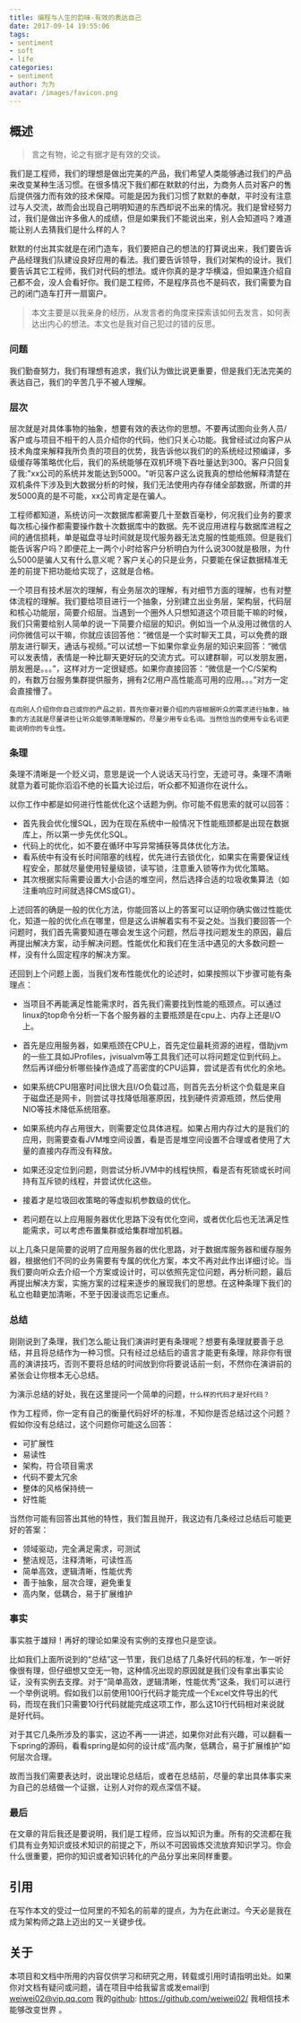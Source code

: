 ```yaml
---
title: 编程与人生的韵味-有效的表达自己
date: 2017-09-14 19:55:06
tags:
- sentiment
- soft
- life
categories:
- sentiment
author: 为为
avatar: /images/favicon.png
---
```

## 概述
> 言之有物，论之有据才是有效的交谈。

我们是工程师，我们的理想是做出完美的产品，我们希望人类能够通过我们的产品来改变某种生活习惯。在很多情况下我们都在默默的付出，为商务人员对客户的售后提供强力而有效的技术保障。可能是因为我们习惯了默默的奉献，平时没有注意过与人交流，故而会出现自己明明知道的东西却说不出来的情况。我们是曾经努力过，我们是做出许多傲人的成绩，但是如果我们不能说出来，别人会知道吗？难道能让别人去猜我们是什么样的人？

默默的付出其实就是在闭门造车，我们要把自己的想法的打算说出来，我们要告诉产品经理我们队建设良好应用的看法。我们要告诉领导，我们对架构的设计。我们要告诉其它工程师，我们对代码的想法。或许你真的是才华横溢，但如果连介绍自己都不会，没人会看好你。我们是工程师，不是程序员也不是码农，我们需要为自己的闭门造车打开一扇窗户。

> 本文主要是以我亲身的经历，从发言者的角度来探索该如何去发言，如何表达出内心的想法。本文也是我对自己犯过的错的反思。

### 问题
  我们勤奋努力，我们有理想有追求，我们认为做比说更重要，但是我们无法完美的表达自己，我们的辛苦几乎不被人理解。

### 层次
  层次就是对具体事物的抽象，想要有效的表达你的思想。不要再试图向业务人员/客户或与项目不相干的人员介绍你的代码，他们只关心功能。我曾经试过向客户从技术角度来解释我所负责的项目的优势，我告诉他以我们的的系统经过预编译，多级缓存等策略优化后，我们的系统能够在双机环境下吞吐量达到300。客户只回复了我:"xx公司的系统并发能达到5000。"听见客户这么说我真的想给他解释清楚在双机条件下涉及到大数据分析的时候，我们无法使用内存存储全部数据，所谓的并发5000真的是不可能，xx公司肯定是在骗人。

  工程师都知道，系统访问一次数据库都需要几十至数百毫秒，何况我们业务的要求每次核心操作都需要操作数十次数据库中的数据。先不说应用进程与数据库进程之间的通信损耗，单是磁盘寻址时间就是现代服务器无法克服的性能瓶颈。但是我们能告诉客户吗？即便花上一两个小时给客户分析明白为什么说300就是极限，为什么5000是骗人又有什么意义呢？客户关心的只是业务，只要能在保证数据精准无差的前提下把功能给实现了，这就是合格。

  一个项目有技术层次的理解，有业务层次的理解，有对细节方面的理解，也有对整体流程的理解。我们要给项目进行一个抽象，分别建立出业务层，架构层，代码层和核心功能层，简要介绍层。当遇到一个圈外人只想知道这个项目能干嘛的时候，我们只需要给别人简单的说一下简要介绍层的知识。例如当一个从没用过微信的人问你微信可以干嘛，你就应该回答他：“微信是一个实时聊天工具，可以免费的跟朋友进行聊天，通话与视频。”可以试想一下如果你拿业务层的知识来回答：“微信可以发表情，表情是一种比聊天更好玩的交流方式。可以建群聊，可以发朋友圈，朋友圈是。。。”，这样对方一定很疑惑。如果你直接回答：“微信是一个C/S架构的，有数万台服务集群提供服务，拥有2亿用户高性能高可用的应用。。。”对方一定会直接懵了。

    在向别人介绍你你自己或你的产品之前，首先你要对要介绍的内容根据听众的需求进行抽象，抽象的方法就是尽量讲些让听众能够清晰理解的，尽量少用专业名词。当然恰当的使用专业名词更能说明你的专业性。

### 条理
  条理不清晰是一个贬义词，意思是说一个人说话天马行空，无迹可寻。条理不清晰就意为着可能你滔滔不绝的长篇大论过后，听众都不知道你在说什么。

  以你工作中都是如何进行性能优化这个话题为例。你可能不假思索的就可以回答：

  * 首先我会优化慢SQL，因为在现在系统中一般情况下性能瓶颈都是出现在数据库上，所以第一步先优化SQL。
  * 代码上的优化，如不要在循环中写异常捕获等具体优化方法。
  * 看系统中有没有长时间阻塞的线程，优先进行去锁优化，如果实在需要保证线程安全，那就尽量使用轻量级锁，读写锁，注意重入锁等作为优化策略。
  * 其次根据实际需要设置大小合适的堆空间，然后选择合适的垃圾收集算法（如注重响应时间就选择CMS或G1）。

  上述回答的确是一般的优化方法，你能回答以上的答案可以证明你确实做过性能优化，知道一般的优化点在哪里，但是这么讲解着实有不妥之处。当我们要回答一个问题时，我们首先需要知道在哪会发生这个问题，然后寻找问题发生的原因，最后再提出解决方案，动手解决问题。性能优化和我们在生活中遇见的大多数问题一样，没有什么固定程序的解决方案。

  还回到上个问题上面，当我们发布性能优化的论述时，如果按照以下步骤可能有条理点：

  * 当项目不再能满足性能需求时，首先我们需要找到性能的瓶颈点。可以通过linux的top命令分析一下各个服务器的主要瓶颈是在cpu上、内存上还是I/O上。

  * 首先是应用服务器，如果瓶颈在CPU上，首先定位最耗资源的进程，借助jvm的一些工具如JProfiles，jvisualvm等工具我们还可以将问题定位到代码上。然后再详细分析哪些操作造成了高密度的CPU运算，尝试是否有优化的余地。

  * 如果系统CPU阻塞时间比很大且I/O负载过高，则首先去分析这个负载是来自于磁盘还是网卡，则尝试寻找降低阻塞原因，找到硬件资源瓶颈，然后使用NIO等技术降低系统阻塞。

  * 如果系统内存占用很大，则需要定位具体进程。如果占用内存过大的是我们的应用，则需要查看JVM堆空间设置，看是否是堆空间设置不合理或者使用了大量的直接内存而没有释放。

  * 如果还没定位到问题，则尝试分析JVM中的线程快照，看是否有死锁或长时间持有互斥锁的线程，并尝试优化这些。

  * 接着才是垃圾回收策略的等虚拟机参数级的优化。

  * 若问题在以上应用服务器优化思路下没有优化空间，或者优化后也无法满足性能需求，可以考虑布置集群或给集群增加机器。

  以上几条只是简要的说明了应用服务器的优化思路，对于数据库服务器和缓存服务器，根据他们不同的业务需要有专属的优化方案，本文不再对此作出详细讨论。当我们要向听众去介绍一个方案或设计时，可以依照先定位问题，再分析问题，最后再提出解决方案，实施方案的过程来逐步的展现我们的思想。在这种条理下我们的私立也鞥更加清晰，不至于因漫谈而忘记重点。

### 总结
  刚刚说到了条理，我们怎么能让我们演讲时更有条理呢？想要有条理就要善于总结，并且将总结作为一种习惯。只有经过总结后的语言才能更有条理，除非你有很高的演讲技巧，否则不要将总结的时间放到你将要说话前一刻，不然你在演讲前的紧张会让你根本无心总结。

  为演示总结的好处，我在这里提问一个简单的问题，`什么样的代码才是好代码？`

  作为工程师，你一定有自己的衡量代码好坏的标准，不知你是否总结过这个问题？  假如你没有总结过，这个问题你可能这么回答：

  * 可扩展性
  * 易读性
  * 架构，符合项目需求
  * 代码不要太冗余
  * 整体的风格保持统一
  * 好性能

  当然你可能有回答出其他的特性，我们暂且抛开，我这边有几条经过总结后可能更好的答案：

  * 领域驱动，完全满足需求，可测试
  * 整洁规范，注释清晰，可读性高
  * 简单高效，逻辑清晰，性能优秀
  * 善于抽象，层次合理，避免重复
  * 高内聚，低耦合，易于扩展维护


### 事实
  事实胜于雄辩！再好的理论如果没有实例的支撑也只是空谈。

  比如我们上面所说到的“总结”这一节里，我们总结了几条好代码的标准，乍一听好像很有理，但仔细想又空无一物，这种情况出现的原因就是我们没有拿出事实论证，没有实例去支撑。对于“简单高效，逻辑清晰，性能优秀”这条，我们可以进行一个举例说明。假如我们以前使用100行代码才能完成一个Excel文件导出的代码，而现在我们只需要10行代码就能完成这项工作，那么这10行代码相对来说就是好代码。

  对于其它几条所涉及的事实，这边不再一一讲述，如果你对此有兴趣，可以翻看一下spring的源码，看看spring是如何的设计成“高内聚，低耦合，易于扩展维护”如何层次合理。

  故而当我们需要表达时，说出理论总结后，或者在总结前，尽量的拿出具体事实来为自己的总结做一个证据，让别人对你的观点深信不疑。

### 最后
  在文章的背后我还是要说明，我们是工程师，应当以知识为重。所有的交流都在我们具有业务知识或技术知识的前提之下，所以不可因锻炼交流放弃知识学习。你会什么很重要，把你的知识或者知识转化的产品分享出来同样重要。


## 引用

  在写作本文的受过一位阿里的不知名的前辈的提点，为为在此谢过。今天必是我在成为架构师之路上迈出的又一关键步伐。

## 关于

  本项目和文档中所用的内容仅供学习和研究之用，转载或引用时请指明出处。如果你对文档有疑问或问题，请在项目中给我留言或发email到
  weiwei02@vip.qq.com   我的[github](https://github.com/weiwei02/):
  https://github.com/weiwei02/   我相信技术能够改变世界 。
